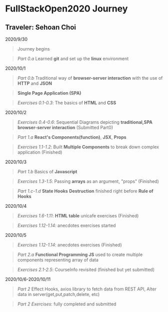 # FullStackOpen2020 Journey

## Traveler: Sehoan Choi
2020/9/30
>Journey begins

>*Part 0.a* Learned **git** and set up the **linux** environment

2020/10/1
>*Part 0.b* Traditional way of **browser-server interaction** with the use of **HTTP** and **JSON**

>**Single Page Application (SPA)**

>*Exercises 0.1-0.3*: The basics of **HTML** and **CSS** 

2020/10/2
>*Exercises 0.4-0.6*: Sequential Diagrams depicting **traditional,SPA browser-server interaction** (Submitted Part0)

>*Part 1.a* **React's Components(function)**, **JSX**, **Props**

>*Exercises 1.1-1.2*: Built **Multiple Components** to break down complex application (Finished) 

2020/10/3
>*Part 1.b* Basics of **Javascript**

>*Exercises 1.3-1.5*: Passing **arrays** as an argument, "props" (Finished) 

>*Part 1.c-1.d* **State Hooks** **Destruction** finished right before **Rule of Hooks**

2020/10/4
>*Exercises 1.6-1.11*: **HTML table** unicafe exercises (Finished) 

>*Exercises 1.12-1.14*: anecdotes exercises started 

2020/10/5
>*Exercises 1.12-1.14*: anecdotes exercises (Finished) 

>*Part 2.a* **Functional Programming JS** used to create multiple components representing array of data

>*Exercises 2.1-2.5*: CourseInfo revisited (finished but yet submitted)

2020/10/6-2020/10/11
>*Part 2* Effect Hooks, axios library to fetch data from REST API, Alter data in server(get,put,patch,delete, etc)

>*Part 2 Exercises*: fully completed and submitted 

